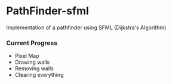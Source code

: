 # PathFinder-sfml
 Implementation of a pathfinder using SFML (Dijkstra's Algorithm)

### Current Progress

* Pixel Map
* Drawing walls
* Removing walls
* Clearing everything
